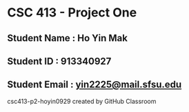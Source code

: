 # CSC 413 - Project One

## Student Name  : Ho Yin Mak 

## Student ID    : 913340927

## Student Email : yin2225@mail.sfsu.edu

csc413-p2-hoyin0929 created by GitHub Classroom
